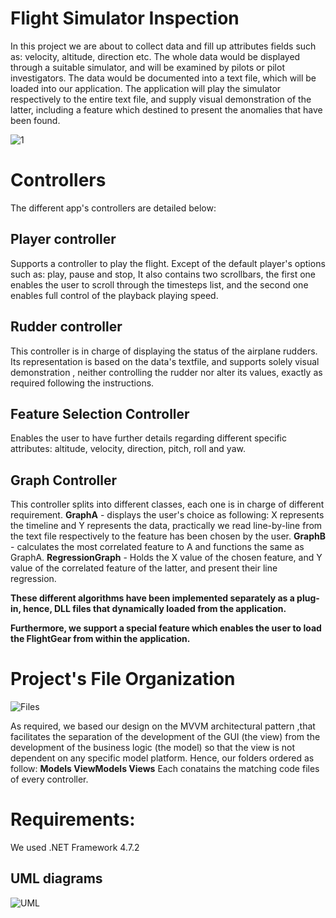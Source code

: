# Flight Simulator Inspection

In this project we are about to collect data and fill up attributes fields such as: velocity, altitude, direction etc.
The whole data would be displayed through a suitable simulator, and will be examined by pilots or pilot investigators.
The data would be documented into a text file, which will be loaded into our application.
The application will play the simulator respectively to the entire text file, and supply visual demonstration of the latter,
including a feature which destined to present the anomalies that have been found.

![1](https://user-images.githubusercontent.com/60241230/114761927-d116ee80-9d69-11eb-9e3b-e0eb272060ac.jpg)

# Controllers
The different app's controllers are detailed below:

## Player controller
Supports a controller to play the flight.
Except of the default player's options such as: play, pause and stop, 
It also contains two scrollbars, the first one enables the user to scroll through the timesteps list,
and the second one enables full control of the playback playing speed.

## Rudder controller
This controller is in charge of displaying the status of the airplane rudders.
Its representation is based on the data's textfile, and supports solely visual demonstration , neither controlling
the rudder nor alter its values, exactly as required following the instructions.

## Feature Selection Controller
Enables the user to have further details regarding different specific attributes: altitude, velocity, direction, pitch,
roll and yaw.

## Graph Controller
This controller splits into different classes, each one is in charge of different requirement.
**GraphA** - displays the user's choice as following: X represents the timeline and Y represents the data,
practically we read line-by-line from the text file respectively to the feature has been chosen by the user.
**GraphB** - calculates the most correlated feature to A and functions the same as GraphA.
**RegressionGraph** - Holds the X value of the chosen feature, and Y value of the correlated feature of the latter, and present their line regression.

**These different algorithms have been implemented separately as a plug-in, hence, DLL files that dynamically loaded from the application.**

**Furthermore, we support a special feature which enables the user to load the FlightGear from within the application.**


# Project's File Organization

![Files](https://user-images.githubusercontent.com/60241230/114762425-6d40f580-9d6a-11eb-8c7d-cf7aa0eddb34.JPG)

As required, we based our design on the MVVM architectural pattern ,that facilitates the separation of the development of the GUI (the view)
from the development of the business logic (the model) so that the view is not dependent on any specific model platform.
Hence, our folders ordered as follow:
**Models
ViewModels
Views**
Each conatains the matching code files of every controller.

# Requirements:
We used .NET Framework 4.7.2

## UML diagrams

![UML](https://user-images.githubusercontent.com/60241230/114762474-7a5de480-9d6a-11eb-9af7-15173cc516ef.jpg)
